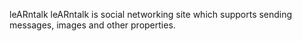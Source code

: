 leARntalk
leARntalk is social networking site which supports sending messages, images and other properties.
